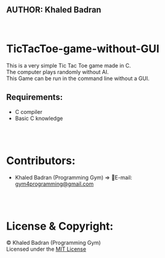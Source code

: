 
## AUTHOR: Khaled Badran
<br>


# TicTacToe-game-without-GUI

This is a very simple Tic Tac Toe game made in C.<br>
The computer plays randomly without AI.<br>
This Game can be run in the command line without a GUI.<br>


## Requirements:

- C compiler
- Basic C knowledge
<br>
<br>

# Contributors:
- Khaled Badran (Programming Gym) => 📧E-mail: <gym4programming@gmail.com>
<br>
<br>


# License & Copyright:
© Khaled Badran (Programming Gym)
<br>
Licensed under the [MIT License](LICENSE)
